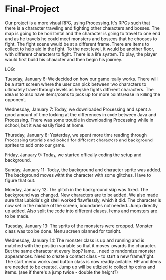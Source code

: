# Final-Project
Our project is a more visual RPG, using Processing. It's RPGs such that there is a character traveling and fighting other characters and bosses. The map is going to be horizontal and the character is going to travel to one end and as he travels he could meet monsters and bossexs that he chooses to fight. The fight scene would be at a different frame. There are items to collect to help aid in the fight. To the next level, it would be another floor, with different characters to fight. There is a life system. 
To play, the player would first build his character and then begin his journey. 

LOG:

Tuesday, January 6: We decided on how our game really works. There will be a start screen where the user can pick between two characters to ultimately travel through levels as he/she fights different characters. The idea is to also have items/coins to pick up for more points/ease in killing the opponent. 

Wednesday, January 7: Today, we downloaded Processing and spent a good amount of time looking at the differences in code between Java and Processing. There was some trouble in downloading Processing while in school, but it was easily fixed at home. 

Thursday, January 8: Yesterday, we spent more time reading through Processing tutorials and looked for different characters and background sprites to add onto our game. 

Friday, January 9: Today, we started offically coding the setup and background. 

Sunday, January 11: Today, the background and character sprite was added. The background moves witht the character with some glitches. Have to figure that out. 

Monday, January 12: The glitch in the background skip was fixed. The background was changed. New characters are to be added. We also made sure that Labidia's git shell worked flawflessly, which it did. The character is now set in the middle of the screen, boundaries not needed. Jump directly up added. Also split the code into different clases. Items and monsters are to be made. 

Tuesday, January 13: The sprits of the monsters were cropped. Monster class was too be done. Menu screen planned for tonight. 

Wednesday, January 14: The monster class is up and running and is matched with the position variable so that it moves towards the character. But the same character at every loop? lame... need to randomize monster appearances. Need to create a contact class - to start a new frame/fight. The start menu works and button class is now readily avilable. HP and items are needed to be created. Jump up will be utlizied to collect hp coins and items. (see if there's a jump twice - double the height?)
